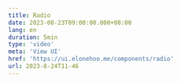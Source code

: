 ```yaml
---
title: Radio
date: 2023-08-23T09:00:00.000+08:00
lang: en
duration: 5min
type: 'video'
meta: 'View UI'
href: 'https://ui.elonehoo.me/components/radio'
url: 2023-8-24T11-46
---
```

